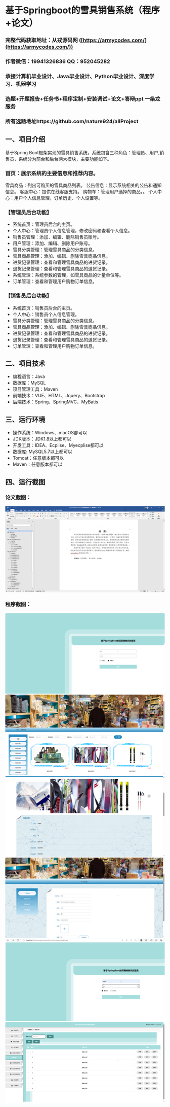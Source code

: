 基于Springboot的雪具销售系统（程序+论文）
=
### 完整代码获取地址：从戎源码网 ([https://armycodes.com/](https://armycodes.com/))
### 作者微信：19941326836  QQ：952045282 
### 承接计算机毕业设计、Java毕业设计、Python毕业设计、深度学习、机器学习
### 选题+开题报告+任务书+程序定制+安装调试+论文+答辩ppt 一条龙服务
### 所有选题地址https://github.com/nature924/allProject

一、项目介绍
---
基于Spring Boot框架实现的雪具销售系统，系统包含三种角色：管理员、用户,销售员，系统分为前台和后台两大模块，主要功能如下。
### 首页：展示系统的主要信息和推荐内容。
雪具商品：列出可购买的雪具商品列表。
公告信息：显示系统相关的公告和通知信息。
客服中心：提供在线客服支持。
购物车：管理用户选择的商品，。
个人中心：用户个人信息管理，订单历史、个人设置等。
### 【管理员后台功能】
- 系统首页：管理员后台的主页。
- 个人中心：管理员个人信息管理，修改密码和查看个人信息。
- 销售员管理：添加、编辑、删除销售员账号。
- 用户管理：添加、编辑、删除用户账号。
- 雪具分类管理：管理雪具商品的分类信息。
- 雪具商品管理：添加、编辑、删除雪具商品信息。
- 进货记录管理：查看和管理雪具商品的进货记录。
- 退货记录管理：查看和管理雪具商品的退货记录。
- 系统管理：系统参数的管理，如雪具商品的计量单位等。
- 订单管理：查看和管理用户购物订单信息。

### 【销售员后台功能】
- 系统首页：销售员后台的主页。
- 个人中心：销售员个人信息管理。
- 雪具分类管理：管理雪具商品的分类信息。
- 雪具商品管理：添加、编辑、删除雪具商品信息。
- 进货记录管理：查看和管理雪具商品的进货记录。
- 退货记录管理：查看和管理雪具商品的退货记录。
- 订单管理：查看和管理用户购物订单信息。






二、项目技术
---
- 编程语言：Java
- 数据库：MySQL
- 项目管理工具：Maven
- 前端技术：VUE、HTML、Jquery、Bootstrap
- 后端技术：Spring、SpringMVC、MyBatis

三、运行环境
---
- 操作系统：Windows、macOS都可以
- JDK版本：JDK1.8以上都可以
- 开发工具：IDEA、Ecplise、Myecplise都可以
- 数据库: MySQL5.7以上都可以
- Tomcat：任意版本都可以
- Maven：任意版本都可以

四、运行截图
---
### 论文截图：
![image/1.png](limage/1.png)

### 程序截图：
![image/1.png](image/1.png)
![image/1.png](image/2.png)
![image/1.png](image/3.png)
![image/1.png](image/4.png)
![image/1.png](image/5.png)
![image/1.png](image/6.png)




